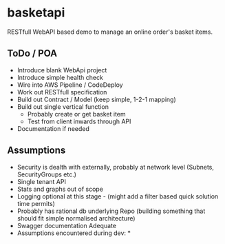# basketapi
RESTfull WebAPI based demo to manage an online order's basket items.

## ToDo / POA
* Introduce blank WebApi project 
* Introduce simple health check
* Wire into AWS Pipeline / CodeDeploy
* Work out RESTfull specification
* Build out Contract / Model (keep simple, 1-2-1 mapping)
* Build out single vertical function 
  * Probably create or get basket item
  * Test from client inwards through API 
* Documentation if needed

## Assumptions
* Security is dealth with externally, probably at network level (Subnets, SecurityGroups etc.)
* Single tenant API
* Stats and graphs out of scope 
* Logging optional at this stage - (might add a filter based quick solution time permits) 
* Probably has rational db underlying Repo (building something that should fit simple normalised architecture)
* Swagger documentation Adequate 
* Assumptions encountered during dev:
  * 